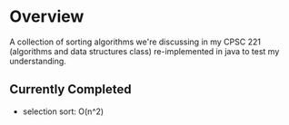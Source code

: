 # Overview
A collection of sorting algorithms we're discussing in my CPSC 221 (algorithms and data structures class) re-implemented in java to test my understanding.

## Currently Completed
- selection sort: O(n^2)
